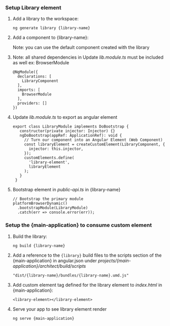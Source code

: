### Setup Library element

 1. Add a library to the workspace: 
    
    `ng generate library {library-name}`
    
 2. Add a component to {library-name}: 
 
    Note: you can use the default component created with the library
    
 3. Note: all shared dependencies in Update _lib.module.ts_ must be included as well ex: BrowserModule
    
        @NgModule({
          declarations: [
            LibraryComponent
          ],
          imports: [
            BrowserModule
          ],
          providers: []
        })
    
 4. Update _lib.module.ts_ to export as angular element
 
        export class LibraryModule implements DoBootstrap {
           constructor(private injector: Injector) {}
           ngDoBootstrap(appRef: ApplicationRef): void {
             // Turn our component into an Angular Element (Web Component)
             const libraryElement = createCustomElement(LibraryComponent, {
               injector: this.injector,
             });
             customElements.define(
               'library-element',
               libraryElement
             );
           }
         }

 5. Bootstrap element in _public-api.ts_ in {library-name}
 
        // Bootstrap the primary module
        platformBrowserDynamic()
          .bootstrapModule(LibraryModule)
          .catch(err => console.error(err));
          
### Setup the {main-application} to consume custom element
 
 1. Build the library: 
 
    `ng build {library-name}`
 
 2. Add a reference to the `{library}` build files to the scripts section of the {main-application} in angular.json under _projects/{main-application}/architect/build/scripts_ 
 
    `"dist/{library-name}/bundles/{library-name}.umd.js"`
 
 3. Add custom element tag defined for the library element to _index.html_ in {main-application}: 
 
    `<library-element></library-element>`
    
 4. Serve your app to see library element render
 
    `ng serve {main-application}`
